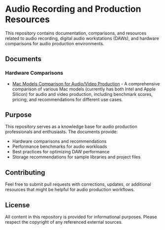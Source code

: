 # Audio Recording and Production Resources

This repository contains documentation, comparisons, and resources related to audio recording, digital audio workstations (DAWs), and hardware comparisons for audio production environments.

## Documents

### Hardware Comparisons

- [Mac Models Comparison for Audio/Video Production](DAW-and-video-models-compared.md) - A comprehensive comparison of various Mac models (currently has both Intel and Apple Silicon) for audio and video production, including benchmark scores, pricing, and recommendations for different use cases.

## Purpose

This repository serves as a knowledge base for audio production professionals and enthusiasts. The documents provide:

- Hardware comparisons and recommendations
- Performance benchmarks for audio workloads
- Best practices for optimizing DAW performance
- Storage recommendations for sample libraries and project files

## Contributing

Feel free to submit pull requests with corrections, updates, or additional resources that might be helpful for audio production workflows.

## License

All content in this repository is provided for informational purposes. Please respect the copyright of any referenced external sources.
